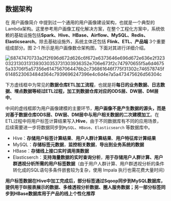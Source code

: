 ## 数据架构

在 用户画像简介 中提到过一个通用的用户画像建设架构，也就是一个典型的Lambda架构。这里参考用户画像工程化解决方案，在整个工程化方案中，系统依赖的基础设施包括**Spark、Hive、HBase、Airflow、MySQL、Redis、Elasticsearch**。除去基础设施外，系统主体还包括 **Flink、ETL、产品端** 3个重要组成部分。图 2-1 所示是用户画像数仓架构图，下面对其进行详细介绍。  

![68747470733a2f2f696d672d626c6f672e6373646e696d672e636e2f32303231303131393030353731303936352e706e673f2c747970655f5a6d46755a33706f5a57356e6147567064476b2c736861646f775f31302c746578745f6148523063484d364c7939696247396e4c6d4e7a5a473475626d56304c](https://gitee.com/joeyooa/data-images/raw/master/note/2021/68747470733a2f2f696d672d626c6f672e6373646e696d672e636e2f32303231303131393030353731303936352e706e673f2c747970655f5a6d46755a33706f5a57356e6147567064476b2c736861646f775f31302c746578745f6148523063484d364c7939696247396e4c6d4e7a5a473475626d56304c.png)

下方虚线框中为常见的**数据仓库ETL加工流程**，也就是将**每日的业务数据、日志数据、埋点数据等经过ETL过程，加工到数据仓库对应的ODS层、DW层、DM层中**。

​    中间的虚线框即为用户画像建模的主要环节，**用户画像不是产生数据的源头，而是对基于数据仓库ODS层、DW层、DM层中与用户相关数据的二次建模加工**。在ETL过程中将用户标签计算结果写入**Hive**，由于不同数据库有不同的应用场景，后续需要进一步将数据同步到`MySQL`、`HBase`、`Elasticsearch` 等数据库中。

- Hive：**存储用户标签计算结果**、**用户人群计算结果**、**用户特征库计算结果**
- MySQL：**存储标签元数据**，**监控相关数据**，**导出到业务系统的数据**
- HBase：**存储线上接口实时调用类数据**
- Elasticserch：**支持海量数据的实时查询分析**，**用于存储用户人群计算、用户群透视分析所需的用户标签数据**（由于用户人群计算、用户群透视分析的条件转化成的SQL语句多条件嵌套较为复杂，使用 Impala 执行也需花费大量时间）

​    **用户标签数据在Hive中加工完成后，部分标签通过Sqoop同步到MySQL数据库，提供用于BI报表展示的数据、多维透视分析数据、圈人服务数据；另一部分标签同步到HBase数据库用于产品的线上个性化推荐**     